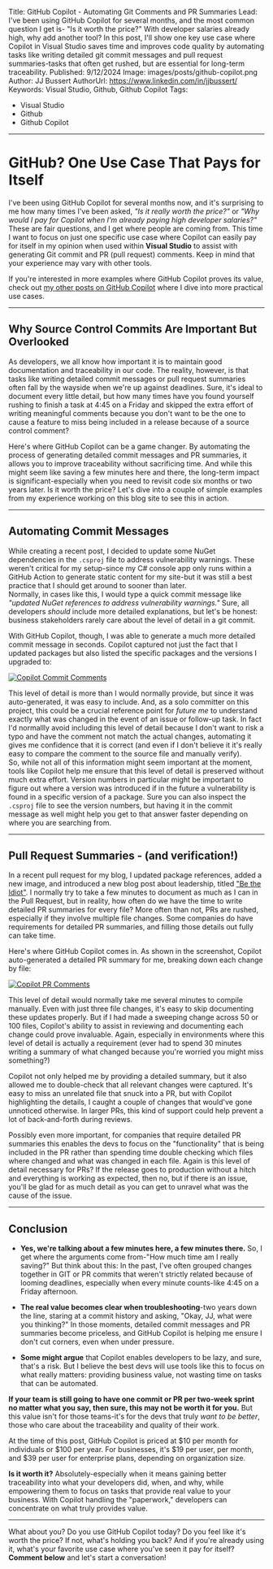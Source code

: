 Title: GitHub Copilot - Automating Git Comments and PR Summaries
Lead: I've been using GitHub Copilot for several months, and the most common question I get is- "Is it worth the price?" With developer salaries already high, why add another tool? In this post, I'll show one key use case where Copilot in Visual Studio saves time and improves code quality by automating tasks like writing detailed git commit messages and pull request summaries-tasks that often get rushed, but are essential for long-term traceability.
Published: 9/12/2024
Image: images/posts/github-copilot.png
Author: JJ Bussert
AuthorUrl: https://www.linkedin.com/in/jjbussert/
Keywords: Visual Studio, Github, Github Copilot
Tags:
 - Visual Studio
 - Github
 - Github Copilot
---
# GitHub? One Use Case That Pays for Itself

I've been using GitHub Copilot for several months now, and it's surprising to me how many times I've been asked, *"Is it really worth the price?"* or *"Why would I pay for Copilot when I'm already paying high developer salaries?"* These are fair questions, and I get where people are coming from. This time I want to focus on just one specific use case where Copilot can easily pay for itself in my opinion when used within **Visual Studio** to assist with generating Git commit and PR (pull request) comments. Keep in mind that your experience may vary with other tools.

If you're interested in more examples where GitHub Copilot proves its value, check out [my other posts on GitHub Copilot](https://www.e13.tech/tags/github-copilot) where I dive into more practical use cases.

---

## Why Source Control Commits Are Important But Overlooked

As developers, we all know how important it is to maintain good documentation and traceability in our code. The reality, however, is that tasks like writing detailed commit messages or pull request summaries often fall by the wayside when we're up against deadlines. Sure, it's ideal to document every little detail, but how many times have you found yourself rushing to finish a task at 4:45 on a Friday and skipped the extra effort of writing meaningful comments because you don't want to be the one to cause a feature to miss being included in a release because of a source control comment?  

Here's where GitHub Copilot can be a game changer. By automating the process of generating detailed commit messages and PR summaries, it allows you to improve traceability without sacrificing time. And while this might seem like saving a few minutes here and there, the long-term impact is significant-especially when you need to revisit code six months or two years later. Is it worth the price? Let's dive into a couple of simple examples from my experience working on this blog site to see this in action.

---

## Automating Commit Messages 

While creating a recent post, I decided to update some NuGet dependencies in the `.csproj` file to address vulnerability warnings. These weren't critical for my setup-since my C# console app only runs within a GitHub Action to generate static content for my site-but it was still a best practice that I should get around to sooner than later.  
Normally, in cases like this, I would type a quick commit message like *"updated NuGet references to address vulnerability warnings."* Sure, all developers *should* include more detailed explanations, but let's be honest: business stakeholders rarely care about the level of detail in a git commit.

With GitHub Copilot, though, I was able to generate a much more detailed commit message in seconds. Copilot captured not just the fact that I updated packages but also listed the specific packages and the versions I upgraded to:

[![Copilot Commit Comments](/images/posts/github-copilot-git-comments/commit.png "Copilot Commit Comments")](/images/posts/github-copilot-git-comments/commit.png)  

This level of detail is more than I would normally provide, but since it was auto-generated, it was easy to include. And, as a solo committer on this project, this could be a crucial reference point for *future me* to understand exactly what was changed in the event of an issue or follow-up task.  In fact I'd normallly avoid including this level of detail because I don't want to risk a typo and have the comment not match the actual changes, automating it gives me confidence that it is correct (and even if I don't believe it it's really easy to compare the comment to the source file and manually verify).  
So, while not all of this information might seem important at the moment, tools like Copilot help me ensure that this level of detail is preserved without much extra effort. Version numbers in particular might be important to figure out where a version was introduced if in the future a vulnerability is found in a specific version of a package. Sure you can also inspect the `.csproj` file to see the version numbers, but having it in the commit message as well might help you get to that answer faster depending on where you are searching from.

---

## Pull Request Summaries - (and verification!)

In a recent pull request for my blog, I updated package references, added a new image, and introduced a new blog post about leadership, titled ["Be the Idiot"](https://www.e13.tech/posts/leadership-be-the-idiot). I normally try to take a few minutes to document as much as I can in the Pull Request, but in reality, how often do we have the time to write detailed PR summaries for every file? More often than not, PRs are rushed, especially if they involve multiple file changes.  Some companies do have requirements for detailed PR summaries, and filling those details out fully can take time.

Here's where GitHub Copilot comes in. As shown in the screenshot, Copilot auto-generated a detailed PR summary for me, breaking down each change by file:

[![Copilot PR Comments](/images/posts/github-copilot-git-comments/pr.png "Copilot PR Comments")](/images/posts/github-copilot-git-comments/pr.png)  

This level of detail would normally take me several minutes to compile manually. Even with just three file changes, it's easy to skip documenting these updates properly. But if I had made a sweeping change across 50 or 100 files, Copilot's ability to assist in reviewing and documenting each change could prove invaluable. Again, especially in environments where this level of detail is actually a requirement (ever had to spend 30 minutes writing a summary of what changed because you're worried you might miss something?)

Copilot not only helped me by providing a detailed summary, but it also allowed me to double-check that all relevant changes were captured. It's easy to miss an unrelated file that snuck into a PR, but with Copilot highlighting the details, I caught a couple of changes that would've gone unnoticed otherwise. In larger PRs, this kind of support could help prevent a lot of back-and-forth during reviews.

Possibly even more important, for companies that require detailed PR summaries this enables the devs to focus on the "functionality" that is being included in the PR rather than spending time double checking which files where changed and what was changed in each file. Again is this level of detail necessary for PRs? If the release goes to production without a hitch and everything is working as expected, then no, but if there is an issue, you'll be glad for as much detail as you can get to unravel what was the cause of the issue.

---

## Conclusion

- **Yes, we're talking about a few minutes here, a few minutes there.** So, I get where the arguments come from-"How much time am I really saving?" But think about this: In the past, I've often grouped changes together in GIT or PR commits that weren't strictly related because of looming deadlines, especially when every minute counts-like 4:45 on a Friday afternoon.

- **The real value becomes clear when troubleshooting**-two years down the line, staring at a commit history and asking, "Okay, JJ, what were you thinking?" In those moments, detailed commit messages and PR summaries become priceless, and GitHub Copilot is helping me ensure I don't cut corners, even when under pressure.

- **Some might argue** that Copilot enables developers to be lazy, and sure, that's a risk. But I believe the best devs will use tools like this to focus on what really matters: providing business value, not wasting time on tasks that can be automated.  

**If your team is still going to have one commit or PR per two-week sprint no matter what you say, then sure, this may not be worth it for you.** But this value isn't for those teams-it's for the devs that truly *want to be better*, those who care about the traceability and quality of their work. 

At the time of this post, GitHub Copilot is priced at $10 per month for individuals or $100 per year. For businesses, it's $19 per user, per month, and $39 per user for enterprise plans, depending on organization size.

**Is it worth it?** Absolutely-especially when it means gaining better traceability into what your developers did, when, and why, while empowering them to focus on tasks that provide real value to your business. With Copilot handling the "paperwork," developers can concentrate on what truly provides value.

---

What about you? Do you use GitHub Copilot today? Do you feel like it's worth the price? If not, what's holding you back? And if you're already using it, what's your favorite use case where you've seen it pay for itself?  
**Comment below** and let's start a conversation!
